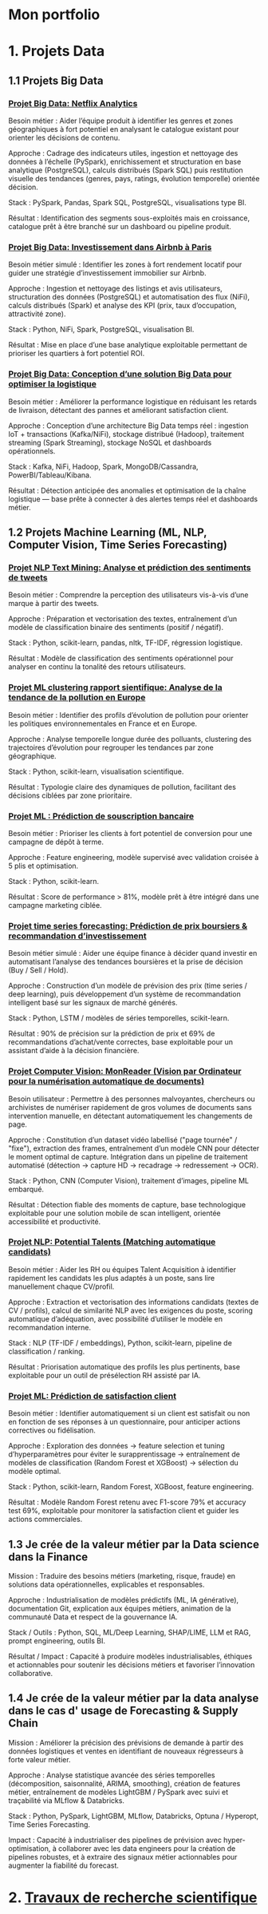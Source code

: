 # Mon portfolio

# 1. Projets Data

## 1.1 Projets Big Data

### [Projet Big Data: Netflix Analytics](https://github.com/gbangout/projet-big-data-netflix-analytics.git)
Besoin métier : Aider l’équipe produit à identifier les genres et zones géographiques à fort potentiel en analysant le catalogue existant pour orienter les décisions de contenu.

Approche : Cadrage des indicateurs utiles, ingestion et nettoyage des données à l’échelle (PySpark), enrichissement et structuration en base analytique (PostgreSQL), calculs distribués (Spark SQL) puis restitution visuelle des tendances (genres, pays, ratings, évolution temporelle) orientée décision.

Stack : PySpark, Pandas, Spark SQL, PostgreSQL, visualisations type BI.

Résultat : Identification des segments sous-exploités mais en croissance, catalogue prêt à être branché sur un dashboard ou pipeline produit.

### [Projet Big Data: Investissement dans Airbnb à Paris](https://github.com/gbangout/projet-big-data-investissement-airbnb.git)

Besoin métier simulé : Identifier les zones à fort rendement locatif pour guider une stratégie d’investissement immobilier sur Airbnb.

Approche : Ingestion et nettoyage des listings et avis utilisateurs, structuration des données (PostgreSQL) et automatisation des flux (NiFi), calculs distribués (Spark) et analyse des KPI (prix, taux d’occupation, attractivité zone).

Stack : Python, NiFi, Spark, PostgreSQL, visualisation BI.

Résultat : Mise en place d’une base analytique exploitable permettant de prioriser les quartiers à fort potentiel ROI.

### [Projet Big Data: Conception d’une solution Big Data pour optimiser la logistique](https://github.com/gbangout/gestion-de-projet-big-data-logistics.git)
Besoin métier : Améliorer la performance logistique en réduisant les retards de livraison, détectant des pannes et améliorant satisfaction client.

Approche : Conception d’une architecture Big Data temps réel : ingestion IoT + transactions (Kafka/NiFi), stockage distribué (Hadoop), traitement streaming (Spark Streaming), stockage NoSQL et dashboards opérationnels.

Stack : Kafka, NiFi, Hadoop, Spark, MongoDB/Cassandra, PowerBI/Tableau/Kibana.

Résultat : Détection anticipée des anomalies et optimisation de la chaîne logistique — base prête à connecter à des alertes temps réel et dashboards métier.

## 1.2 Projets Machine Learning (ML, NLP, Computer Vision, Time Series Forecasting)

### [Projet NLP Text Mining: Analyse et prédiction des sentiments de tweets](https://github.com/gbangout/text-mining-sentiment.git)
Besoin métier : Comprendre la perception des utilisateurs vis-à-vis d’une marque à partir des tweets.

Approche : Préparation et vectorisation des textes, entraînement d’un modèle de classification binaire des sentiments (positif / négatif).

Stack : Python, scikit-learn, pandas, nltk, TF-IDF, régression logistique.

Résultat : Modèle de classification des sentiments opérationnel pour analyser en continu la tonalité des retours utilisateurs.


### [Projet ML clustering rapport sientifique: Analyse de la tendance de la pollution en Europe](https://www.eionet.europa.eu/etcs/etc-he/products/etc-he-products/etc-he-reports/etc-he-report-2023-8-long-term-trends-of-air-pollutants-at-european-and-national-level-2005-2021)
Besoin métier : Identifier des profils d’évolution de pollution pour orienter les politiques environnementales en France et en Europe.

Approche : Analyse temporelle longue durée des polluants, clustering des trajectoires d’évolution pour regrouper les tendances par zone géographique.

Stack : Python, scikit-learn, visualisation scientifique.

Résultat : Typologie claire des dynamiques de pollution, facilitant des décisions ciblées par zone prioritaire.

### [Projet ML : Prédiction de souscription bancaire](https://github.com/gbangout-apziva/term-deposit.git)
Besoin métier : Prioriser les clients à fort potentiel de conversion pour une campagne de dépôt à terme.

Approche : Feature engineering, modèle supervisé avec validation croisée à 5 plis et optimisation.

Stack : Python, scikit-learn.

Résultat : Score de performance > 81%, modèle prêt à être intégré dans une campagne marketing ciblée.


### [Projet time series forecasting: Prédiction de prix boursiers & recommandation d’investissement](https://github.com/gbangout-apziva/term-deposit.git)
Besoin métier simulé : Aider une équipe finance à décider quand investir en automatisant l’analyse des tendances boursières et la prise de décision (Buy / Sell / Hold).

Approche : Construction d’un modèle de prévision des prix (time series / deep learning), puis développement d’un système de recommandation intelligent basé sur les signaux de marché générés.

Stack : Python, LSTM / modèles de séries temporelles, scikit-learn.

Résultat : 90% de précision sur la prédiction de prix et 69% de recommandations d’achat/vente correctes, base exploitable pour un assistant d’aide à la décision financière.


### [Projet Computer Vision: MonReader (Vision par Ordinateur pour la numérisation automatique de documents)](https://github.com/gbangout-apziva/MonReader.git)
Besoin utilisateur : Permettre à des personnes malvoyantes, chercheurs ou archivistes de numériser rapidement de gros volumes de documents sans intervention manuelle, en détectant automatiquement les changements de page.

Approche : Constitution d’un dataset vidéo labellisé ("page tournée" / "fixe"), extraction des frames, entraînement d’un modèle CNN pour détecter le moment optimal de capture. Intégration dans un pipeline de traitement automatisé (détection → capture HD → recadrage → redressement → OCR).

Stack : Python, CNN (Computer Vision), traitement d’images, pipeline ML embarqué.

Résultat : Détection fiable des moments de capture, base technologique exploitable pour une solution mobile de scan intelligent, orientée accessibilité et productivité.

### [Projet NLP: Potential Talents (Matching automatique candidats)](https://github.com/gbangout-apziva/potential-talents.git)
Besoin métier : Aider les RH ou équipes Talent Acquisition à identifier rapidement les candidats les plus adaptés à un poste, sans lire manuellement chaque CV/profil.

Approche : Extraction et vectorisation des informations candidats (textes de CV / profils), calcul de similarité NLP avec les exigences du poste, scoring automatique d’adéquation, avec possibilité d’utiliser le modèle en recommandation interne.

Stack : NLP (TF-IDF / embeddings), Python, scikit-learn, pipeline de classification / ranking.

Résultat : Priorisation automatique des profils les plus pertinents, base exploitable pour un outil de présélection RH assisté par IA.


### [Projet ML: Prédiction de satisfaction client](https://github.com/gbangout-apziva/customer-happiness.git)
Besoin métier : Identifier automatiquement si un client est satisfait ou non en fonction de ses réponses à un questionnaire, pour anticiper actions correctives ou fidélisation.

Approche : Exploration des données → feature selection et tuning d’hyperparamètres pour éviter le surapprentissage → entraînement de modèles de classification (Random Forest et XGBoost) → sélection du modèle optimal.

Stack : Python, scikit-learn, Random Forest, XGBoost, feature engineering.

Résultat : Modèle Random Forest retenu avec F1-score 79% et accuracy test 69%, exploitable pour monitorer la satisfaction client et guider les actions commerciales.

## 1.3 Je crée de la valeur métier par la Data science dans la Finance 
Mission : Traduire des besoins métiers (marketing, risque, fraude) en solutions data opérationnelles, explicables et responsables.

Approche : Industrialisation de modèles prédictifs (ML, IA générative), documentation Git, explication aux équipes métiers, animation de la communauté Data et respect de la gouvernance IA.

Stack / Outils : Python, SQL, ML/Deep Learning, SHAP/LIME, LLM et RAG, prompt engineering, outils BI.

Résultat / Impact : Capacité à produire modèles industrialisables, éthiques et actionnables pour soutenir les décisions métiers et favoriser l’innovation collaborative.

## 1.4 Je crée de la valeur métier par la data analyse dans le cas d' usage de Forecasting & Supply Chain

Mission : Améliorer la précision des prévisions de demande à partir des données logistiques et ventes en identifiant de nouveaux régresseurs à forte valeur métier.

Approche : Analyse statistique avancée des séries temporelles (décomposition, saisonnalité, ARIMA, smoothing), création de features métier, entraînement de modèles LightGBM / PySpark avec suivi et traçabilité via MLflow & Databricks.

Stack : Python, PySpark, LightGBM, MLflow, Databricks, Optuna / Hyperopt, Time Series Forecasting.

Impact : Capacité à industrialiser des pipelines de prévision avec hyper-optimisation, à collaborer avec les data engineers pour la création de pipelines robustes, et à extraire des signaux métier actionnables pour augmenter la fiabilité du forecast.

# 2. [Travaux de recherche scientifique](https://scholar.google.com/citations?hl=en&user=t3vUxwgAAAAJ)
